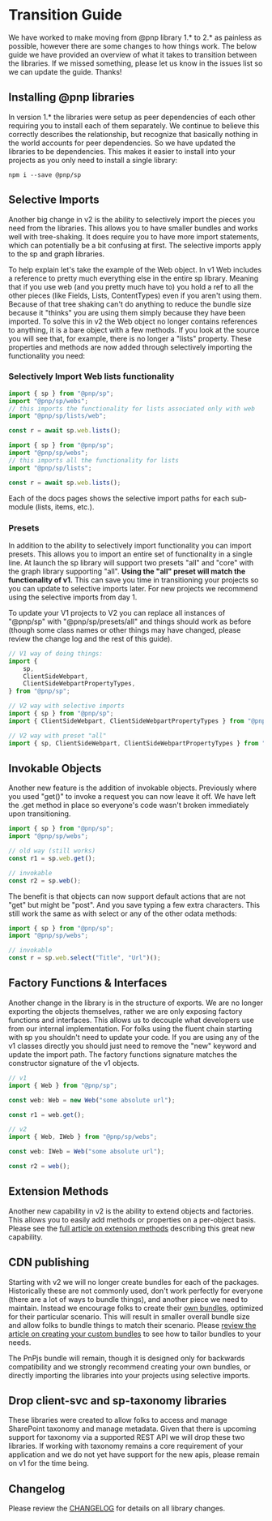 # Transition Guide

We have worked to make moving from @pnp library 1.* to 2.* as painless as possible, however there are some changes to how things work. The below guide we have provided an overview of what it takes to transition between the libraries. If we missed something, please let us know in the issues list so we can update the guide. Thanks!

## Installing @pnp libraries

In version 1.* the libraries were setup as peer dependencies of each other requiring you to install each of them separately. We continue to believe this correctly describes the relationship, but recognize that basically nothing in the world accounts for peer dependencies. So we have updated the libraries to be dependencies. This makes it easier to install into your projects as you only need to install a single library:

```
npm i --save @pnp/sp
```

## Selective Imports

Another big change in v2 is the ability to selectively import the pieces you need from the libraries. This allows you to have smaller bundles and works well with tree-shaking. It does require you to have more import statements, which can potentially be a bit confusing at first. The selective imports apply to the sp and graph libraries.

To help explain let's take the example of the Web object. In v1 Web includes a reference to pretty much everything else in the entire sp library. Meaning that if you use web (and you pretty much have to) you hold a ref to all the other pieces (like Fields, Lists, ContentTypes) even if you aren't using them. Because of that tree shaking can't do anything to reduce the bundle size because it "thinks" you are using them simply because they have been imported. To solve this in v2 the Web object no longer contains references to anything, it is a bare object with a few methods. If you look at the source you will see that, for example, there is no longer a "lists" property. These properties and methods are now added through selectively importing the functionality you need:

### Selectively Import Web lists functionality

```TypeScript
import { sp } from "@pnp/sp";
import "@pnp/sp/webs";
// this imports the functionality for lists associated only with web
import "@pnp/sp/lists/web";

const r = await sp.web.lists();
```

```TypeScript
import { sp } from "@pnp/sp";
import "@pnp/sp/webs";
// this imports all the functionality for lists
import "@pnp/sp/lists";

const r = await sp.web.lists();
```

Each of the docs pages shows the selective import paths for each sub-module (lists, items, etc.).

### Presets

In addition to the ability to selectively import functionality you can import presets. This allows you to import an entire set of functionality in a single line. At launch the sp library will support two presets "all" and "core" with the graph library supporting "all". **Using the "all" preset will match the functionality of v1.** This can save you time in transitioning your projects so you can update to selective imports later. For new projects we recommend using the selective imports from day 1.

To update your V1 projects to V2 you can replace all instances of "@pnp/sp" with "@pnp/sp/presets/all" and things should work as before (though some class names or other things may have changed, please review the change log and the rest of this guide).

```TypeScript
// V1 way of doing things:
import {
    sp,
    ClientSideWebpart,
    ClientSideWebpartPropertyTypes,
} from "@pnp/sp";

// V2 way with selective imports
import { sp } from "@pnp/sp";
import { ClientSideWebpart, ClientSideWebpartPropertyTypes } from "@pnp/sp/clientside-pages";

// V2 way with preset "all"
import { sp, ClientSideWebpart, ClientSideWebpartPropertyTypes } from "@pnp/sp/presets/all";
```

## Invokable Objects

Another new feature is the addition of invokable objects. Previously where you used "get()" to invoke a request you can now leave it off. We have left the .get method in place so everyone's code wasn't broken immediately upon transitioning.

```TypeScript
import { sp } from "@pnp/sp";
import "@pnp/sp/webs";

// old way (still works)
const r1 = sp.web.get();

// invokable
const r2 = sp.web();
```

The benefit is that objects can now support default actions that are not "get" but might be "post". And you save typing a few extra characters. This still work the same as with select or any of the other odata methods:

```TypeScript
import { sp } from "@pnp/sp";
import "@pnp/sp/webs";

// invokable
const r = sp.web.select("Title", "Url")();
```

## Factory Functions & Interfaces

Another change in the library is in the structure of exports. We are no longer exporting the objects themselves, rather we are only exposing factory functions and interfaces. This allows us to decouple what developers use from our internal implementation. For folks using the fluent chain starting with sp you shouldn't need to update your code. If you are using any of the v1 classes directly you should just need to remove the "new" keyword and update the import path. The factory functions signature matches the constructor signature of the v1 objects.

```TypeScript
// v1
import { Web } from "@pnp/sp";

const web: Web = new Web("some absolute url");

const r1 = web.get();

// v2
import { Web, IWeb } from "@pnp/sp/webs";

const web: IWeb = Web("some absolute url");

const r2 = web();
```

## Extension Methods

Another new capability in v2 is the ability to extend objects and factories. This allows you to easily add methods or properties on a per-object basis. Please see the [full article on extension methods](odata/extensions.md) describing this great new capability.

## CDN publishing

Starting with v2 we will no longer create bundles for each of the packages. Historically these are not commonly used, don't work perfectly for everyone (there are a lot of ways to bundle things), and another piece we need to maintain. Instead we encourage folks to create their [own bundles](concepts/custom-bundle.md), optimized for their particular scenario. This will result in smaller overall bundle size and allow folks to bundle things to match their scenario. Please [review the article on creating your custom bundles](concepts/custom-bundle.md) to see how to tailor bundles to your needs.

The PnPjs bundle will remain, though it is designed only for backwards compatibility and we strongly recommend creating your own bundles, or directly importing the libraries into your projects using selective imports.

## Drop client-svc and sp-taxonomy libraries

These libraries were created to allow folks to access and manage SharePoint taxonomy and manage metadata. Given that there is upcoming support for taxonomy via a supported REST API we will drop these two libraries. If working with taxonomy remains a core requirement of your application and we do not yet have support for the new apis, please remain on v1 for the time being.

## Changelog

Please review the [CHANGELOG](https://github.com/pnp/pnpjs/blob/dev-v2/CHANGELOG.md) for details on all library changes.
